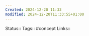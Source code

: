 ```yaml
---
Created: 2024-12-20 11:33
modified: 2024-12-20T11:33:55+01:00
---
```

Status:: 
Tags:: #concept 
Links:: 
